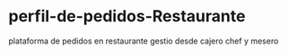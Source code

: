 # perfil-de-pedidos-Restaurante
plataforma de pedidos en restaurante gestio desde cajero chef y mesero
